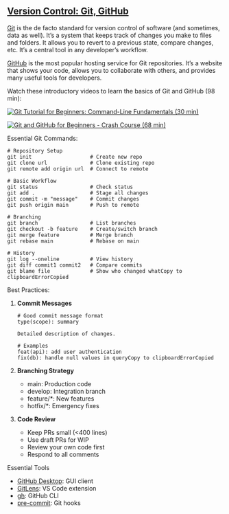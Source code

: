 ## [Version Control: Git, GitHub](#/git?id=version-control-git-github)

[Git](https://git-scm.com/) is the de facto standard for version control of software (and sometimes, data as well). It’s a system that keeps track of changes you make to files and folders. It allows you to revert to a previous state, compare changes, etc. It’s a central tool in any developer’s workflow.

[GitHub](https://github.com/) is the most popular hosting service for Git repositories. It’s a website that shows your code, allows you to collaborate with others, and provides many useful tools for developers.

Watch these introductory videos to learn the basics of Git and GitHub (98 min):

[![Git Tutorial for Beginners: Command-Line Fundamentals (30 min)](https://i.ytimg.com/vi_webp/HVsySz-h9r4/sddefault.webp)](https://youtu.be/HVsySz-h9r4)

[![Git and GitHub for Beginners - Crash Course (68 min)](https://i.ytimg.com/vi_webp/RGOj5yH7evk/sddefault.webp)](https://youtu.be/RGOj5yH7evk)

Essential Git Commands:

```
# Repository Setup
git init                   # Create new repo
git clone url              # Clone existing repo
git remote add origin url  # Connect to remote

# Basic Workflow
git status                 # Check status
git add .                  # Stage all changes
git commit -m "message"    # Commit changes
git push origin main       # Push to remote

# Branching
git branch                 # List branches
git checkout -b feature    # Create/switch branch
git merge feature          # Merge branch
git rebase main            # Rebase on main

# History
git log --oneline          # View history
git diff commit1 commit2   # Compare commits
git blame file             # Show who changed whatCopy to clipboardErrorCopied
```

Best Practices:

1. **Commit Messages**

   ```
   # Good commit message format
   type(scope): summary

   Detailed description of changes.

   # Examples
   feat(api): add user authentication
   fix(db): handle null values in queryCopy to clipboardErrorCopied
   ```
2. **Branching Strategy**

   * main: Production code
   * develop: Integration branch
   * feature/\*: New features
   * hotfix/\*: Emergency fixes
3. **Code Review**

   * Keep PRs small (<400 lines)
   * Use draft PRs for WIP
   * Review your own code first
   * Respond to all comments

Essential Tools

* [GitHub Desktop](https://desktop.github.com/): GUI client
* [GitLens](https://gitlens.amod.io/): VS Code extension
* [gh](https://cli.github.com/): GitHub CLI
* [pre-commit](https://pre-commit.com/): Git hooks
